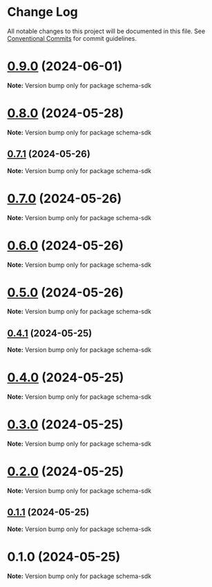 # Change Log

All notable changes to this project will be documented in this file.
See [Conventional Commits](https://conventionalcommits.org) for commit guidelines.

# [0.9.0](https://github.com/hyperweb-io/schema-typescript/compare/schema-sdk@0.8.0...schema-sdk@0.9.0) (2024-06-01)

**Note:** Version bump only for package schema-sdk





# [0.8.0](https://github.com/hyperweb-io/schema-typescript/compare/schema-sdk@0.7.1...schema-sdk@0.8.0) (2024-05-28)

**Note:** Version bump only for package schema-sdk





## [0.7.1](https://github.com/hyperweb-io/schema-typescript/compare/schema-sdk@0.7.0...schema-sdk@0.7.1) (2024-05-26)

**Note:** Version bump only for package schema-sdk





# [0.7.0](https://github.com/hyperweb-io/schema-typescript/compare/schema-sdk@0.6.0...schema-sdk@0.7.0) (2024-05-26)

**Note:** Version bump only for package schema-sdk





# [0.6.0](https://github.com/hyperweb-io/schema-typescript/compare/schema-sdk@0.5.0...schema-sdk@0.6.0) (2024-05-26)

**Note:** Version bump only for package schema-sdk





# [0.5.0](https://github.com/hyperweb-io/schema-typescript/compare/schema-sdk@0.4.1...schema-sdk@0.5.0) (2024-05-26)

**Note:** Version bump only for package schema-sdk





## [0.4.1](https://github.com/hyperweb-io/schema-typescript/compare/schema-sdk@0.4.0...schema-sdk@0.4.1) (2024-05-25)

**Note:** Version bump only for package schema-sdk





# [0.4.0](https://github.com/hyperweb-io/schema-typescript/compare/schema-sdk@0.3.0...schema-sdk@0.4.0) (2024-05-25)

**Note:** Version bump only for package schema-sdk





# [0.3.0](https://github.com/hyperweb-io/schema-typescript/compare/schema-sdk@0.2.0...schema-sdk@0.3.0) (2024-05-25)

**Note:** Version bump only for package schema-sdk





# [0.2.0](https://github.com/hyperweb-io/schema-typescript/compare/schema-sdk@0.1.1...schema-sdk@0.2.0) (2024-05-25)

**Note:** Version bump only for package schema-sdk





## [0.1.1](https://github.com/hyperweb-io/schema-typescript/compare/schema-sdk@0.1.0...schema-sdk@0.1.1) (2024-05-25)

**Note:** Version bump only for package schema-sdk





# 0.1.0 (2024-05-25)

**Note:** Version bump only for package schema-sdk
